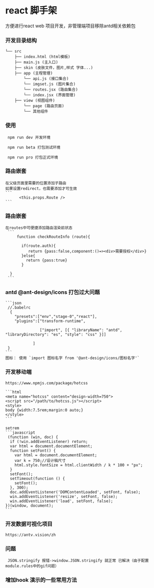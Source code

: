 # react 脚手架

方便进行react web 项目开发，非管理端项目移除antd相关依赖包


### 开发目录结构
```text
└── src
    ├── index.html (html模板)
    ├── main.js (主入口)
    ├── skin (皮肤文件，图片,样式 字体...)
    ├── app (主程管理)
        └── api.js (接口集合)
        └── imgset.js (图片集合)
        └── routes.jsx (路由集合)
        └── index.jsx (界面管理)
    ├── view (视图组件)
        └── page (路由页面)
        └── 其他组件
 ```

### 使用

```
 npm run dev 开发环境

 npm run beta 打包测试环境

 npm run pro 打包正式环境

 ```   

### 路由嵌套
    在父级页面里需要的位置添加子路由
    如果设置redirect，也需要添加才可生效
    ```
          <this.props.Route />
    ```

### 路由嵌套
    在routes中可便捷添加路由渲染前状态
     ```
         function checkRouteInfo (route){

           if(route.auth){
              return {pass:false,component:()=><div>需要授权</div>}
           }else{
             return {pass:true}
           }

      } 
     ```  

### antd  @ant-design/icons 打包过大问题

    ```json 
     //.babelrc   
      {
        "presets":["env","stage-0","react"],
        "plugins":["transform-runtime",
                     
                   ["import", [{ "libraryName": "antd", "libraryDirectory": "es", "style": "css" }]]
                   
                ]
     }
    ```   
    图标： 使用 `import 图标名字 from '@ant-design/icons/图标名字'`
  
 
### 开发移动端
    
    https://www.npmjs.com/package/hotcss

    ```html
    <meta name="hotcss" content="design-width=750">
    <script src="/path/to/hotcss.js"></script>
    <style>
    body {width:7.5rem;margin:0 auto;}
    </style> 
    ```
 
    setrem
    ```javascript
     (function (win, doc) {
      if (!win.addEventListener) return;
      var html = document.documentElement;
      function setFont() {
        var html = document.documentElement;
        var k = 750;//设计稿尺寸
        html.style.fontSize = html.clientWidth / k * 100 + "px";
      }
      setFont();
      setTimeout(function () {
        setFont();
      }, 300);
      doc.addEventListener('DOMContentLoaded', setFont, false);
      win.addEventListener('resize', setFont, false);
      win.addEventListener('load', setFont, false);
    })(window, document);
    ```

### 开发数据可视化项目
    
    https://antv.vision/zh    


### 问题
     
     JSON.stringify 报错->window.JSON.stringify 就正常 已解决（由于配置module.rules中的gif问题）


### 增加hook 演示的一些常用方法
